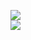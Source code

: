 [![](https://img.shields.io/badge/Made%20With-Github%20Spray-lightgrey.svg?style=for-the-badge&logo=github)](https://github.com/Annihil/github-spray#4039)  
[![](https://i.imgur.com/2DrTn0Z.gif)](https://github.com/Annihil/github-spray)